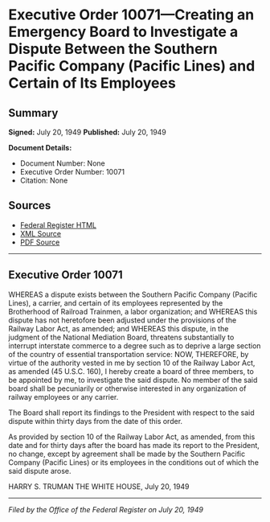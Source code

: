 # Executive Order 10071—Creating an Emergency Board to Investigate a Dispute Between the Southern Pacific Company (Pacific Lines) and Certain of Its Employees

## Summary

**Signed:** July 20, 1949
**Published:** July 20, 1949

**Document Details:**
- Document Number: None
- Executive Order Number: 10071
- Citation: None

## Sources
- [Federal Register HTML](https://www.presidency.ucsb.edu/documents/executive-order-10071-creating-emergency-board-investigate-dispute-between-the-southern)
- [XML Source](None)
- [PDF Source](None)

---

## Executive Order 10071

WHEREAS a dispute exists between the Southern Pacific Company (Pacific Lines), a carrier, and certain of its employees represented by the Brotherhood of Railroad Trainmen, a labor organization; and
WHEREAS this dispute has not heretofore been adjusted under the provisions of the Railway Labor Act, as amended; and
WHEREAS this dispute, in the judgment of the National Mediation Board, threatens substantially to interrupt interstate commerce to a degree such as to deprive a large section of the country of essential transportation service:
NOW, THEREFORE, by virtue of the authority vested in me by section 10 of the Railway Labor Act, as amended (45 U.S.C. 160), I hereby create a board of three members, to be appointed by me, to investigate the said dispute. No member of the said board shall be pecuniarily or otherwise interested in any organization of railway employees or any carrier.

The Board shall report its findings to the President with respect to the said dispute within thirty days from the date of this order.

As provided by section 10 of the Railway Labor Act, as amended, from this date and for thirty days after the board has made its report to the President, no change, except by agreement shall be made by the Southern Pacific Company (Pacific Lines) or its employees in the conditions out of which the said dispute arose.

HARRY S. TRUMAN
THE WHITE HOUSE,
July 20, 1949

---

*Filed by the Office of the Federal Register on July 20, 1949*
